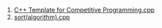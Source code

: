 1. [C++ Template for Competitive Programming.cpp](https://github.com/VisheshPatel/CPP_Templates/blob/master/C%2B%2B%20Template%20for%20Competitive%20Programming.cpp)
2. [sort(algorithm).cpp](https://github.com/VisheshPatel/CPP_Templates/blob/master/sort(algorithm).cpp)

